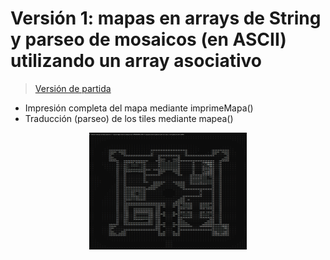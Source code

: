 # Versión 1: mapas en arrays de String y parseo de mosaicos (en ASCII) utilizando un array asociativo

> [Versión de partida](ArrayAsociativo001.java)

* Impresión completa del mapa mediante imprimeMapa()
* Traducción (parseo) de los tiles mediante mapea()

<div align=center>
    <img src="../../../imagenes/ArrayAsociativoV1.png" width="50%" />
</div>